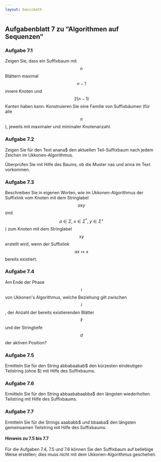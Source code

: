 ```yaml
---
layout: basicmath
---
```


## Aufgabenblatt 7 zu “Algorithmen auf Sequenzen”


### Aufgabe 7.1

Zeigen Sie, dass ein Suffixbaum mit $$n$$ Blättern maximal $$n-1$$ innere Knoten und $$2(n-1)$$ Kanten haben kann.
Konstruieren Sie eine Familie von Suffixbäumen (für alle $$n$$), jeweils mit maximaler und minimaler Knotenanzahl.


### Aufgabe 7.2

Zeigen Sie für den Text anana$ den aktuellen Teil-Suffixbaum nach jedem Zeichen im Ukkonen-Algorithmus.

Überprüfen Sie mit Hilfe des Baums, ob die Muster nas und anna im Text vorkommen.


### Aufgabe 7.3

Beschreiben Sie in eigenen Worten, wie im Ukkonen-Algorithmus der Suffixlink vom Knoten mit dem Stringlabel $$axy$$ (mit $$a\in\Sigma,\; x \in \Sigma^*,\; y \in\Sigma^+$$) zum Knoten mit dem Stringlabel $$xy$$ erstellt wird, wenn der Suffixlink $$ax \mapsto x$$ bereits existiert.


### Aufgabe 7.4

Am Ende der Phase $$i$$ von Ukkonen's Algorithmus, welche Beziehung gilt zwischen $$i$$, der Anzahl der bereits existierenden Blätter $$\ell$$ und der Stringtiefe $$d$$ der aktiven Position?


### Aufgabe 7.5

Ermitteln Sie für den String abbabaabab$ den kürzesten eindeutigen Teilstring (ohne $) mit Hilfe des Suffixbaums.


### Aufgabe 7.6

Ermitteln Sie für den String abbaababaabba$ den längsten wiederholten Teilstring mit Hilfe des Suffixbaums.


### Aufgabe 7.7

Ermitteln Sie für die Strings aaababb$ und bbaaba$ den längsten gemeinsamen Teilstring mit Hilfe des Suffixbaums.


#### Hinweis zu 7.5 bis 7.7

Für die Aufgaben 7.4, 7.5 und 7.6 können Sie den Suffixbaum auf beliebige Weise erstellen; dies muss nicht mit dem Ukkonen-Algorithmus geschehen.
